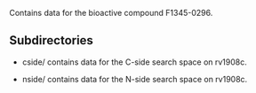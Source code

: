 Contains data for the bioactive compound F1345-0296.

## Subdirectories

- cside/ contains data for the C-side search space on rv1908c.

- nside/ contains data for the N-side search space on rv1908c.

